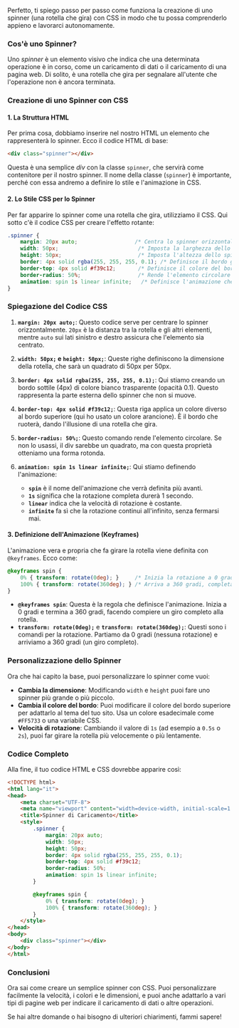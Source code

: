 Perfetto, ti spiego passo per passo come funziona la creazione di uno spinner (una rotella che gira) con CSS in modo che tu possa comprenderlo appieno e lavorarci autonomamente.

### Cos'è uno Spinner?

Uno *spinner* è un elemento visivo che indica che una determinata operazione è in corso, come un caricamento di dati o il caricamento di una pagina web. Di solito, è una rotella che gira per segnalare all'utente che l'operazione non è ancora terminata.

### Creazione di uno Spinner con CSS

#### 1. **La Struttura HTML**

Per prima cosa, dobbiamo inserire nel nostro HTML un elemento che rappresenterà lo spinner. Ecco il codice HTML di base:

```html
<div class="spinner"></div>
```

Questa è una semplice *div* con la classe `spinner`, che servirà come contenitore per il nostro spinner. Il nome della classe (`spinner`) è importante, perché con essa andremo a definire lo stile e l'animazione in CSS.

#### 2. **Lo Stile CSS per lo Spinner**

Per far apparire lo spinner come una rotella che gira, utilizziamo il CSS. Qui sotto c'è il codice CSS per creare l'effetto rotante:

```css
.spinner {
    margin: 20px auto;                  /* Centra lo spinner orizzontalmente */
    width: 50px;                         /* Imposta la larghezza dello spinner */
    height: 50px;                        /* Imposta l'altezza dello spinner */
    border: 4px solid rgba(255, 255, 255, 0.1); /* Definisce il bordo grigio chiaro */
    border-top: 4px solid #f39c12;       /* Definisce il colore del bordo superiore */
    border-radius: 50%;                  /* Rende l'elemento circolare */
    animation: spin 1s linear infinite;   /* Definisce l'animazione che farà ruotare la rotella */
}
```

### Spiegazione del Codice CSS

1. **`margin: 20px auto;`**: Questo codice serve per centrare lo spinner orizzontalmente. `20px` è la distanza tra la rotella e gli altri elementi, mentre `auto` sui lati sinistro e destro assicura che l'elemento sia centrato.

2. **`width: 50px;` e `height: 50px;`**: Queste righe definiscono la dimensione della rotella, che sarà un quadrato di 50px per 50px.

3. **`border: 4px solid rgba(255, 255, 255, 0.1);`**: Qui stiamo creando un bordo sottile (4px) di colore bianco trasparente (opacità 0.1). Questo rappresenta la parte esterna dello spinner che non si muove.

4. **`border-top: 4px solid #f39c12;`**: Questa riga applica un colore diverso al bordo superiore (qui ho usato un colore arancione). È il bordo che ruoterà, dando l'illusione di una rotella che gira.

5. **`border-radius: 50%;`**: Questo comando rende l'elemento circolare. Se non lo usassi, il div sarebbe un quadrato, ma con questa proprietà otteniamo una forma rotonda.

6. **`animation: spin 1s linear infinite;`**: Qui stiamo definendo l'animazione:

   * **`spin`** è il nome dell'animazione che verrà definita più avanti.
   * **`1s`** significa che la rotazione completa durerà 1 secondo.
   * **`linear`** indica che la velocità di rotazione è costante.
   * **`infinite`** fa sì che la rotazione continui all'infinito, senza fermarsi mai.

#### 3. **Definizione dell'Animazione (Keyframes)**

L'animazione vera e propria che fa girare la rotella viene definita con `@keyframes`. Ecco come:

```css
@keyframes spin {
    0% { transform: rotate(0deg); }     /* Inizia la rotazione a 0 gradi */
    100% { transform: rotate(360deg); } /* Arriva a 360 gradi, completando un giro */
}
```

* **`@keyframes spin`**: Questa è la regola che definisce l'animazione. Inizia a 0 gradi e termina a 360 gradi, facendo compiere un giro completo alla rotella.
* **`transform: rotate(0deg);`** e **`transform: rotate(360deg);`**: Questi sono i comandi per la rotazione. Partiamo da 0 gradi (nessuna rotazione) e arriviamo a 360 gradi (un giro completo).

### Personalizzazione dello Spinner

Ora che hai capito la base, puoi personalizzare lo spinner come vuoi:

* **Cambia la dimensione**: Modificando `width` e `height` puoi fare uno spinner più grande o più piccolo.
* **Cambia il colore del bordo**: Puoi modificare il colore del bordo superiore per adattarlo al tema del tuo sito. Usa un colore esadecimale come `#FF5733` o una variabile CSS.
* **Velocità di rotazione**: Cambiando il valore di `1s` (ad esempio a `0.5s` o `2s`), puoi far girare la rotella più velocemente o più lentamente.

### Codice Completo

Alla fine, il tuo codice HTML e CSS dovrebbe apparire così:

```html
<!DOCTYPE html>
<html lang="it">
<head>
    <meta charset="UTF-8">
    <meta name="viewport" content="width=device-width, initial-scale=1.0">
    <title>Spinner di Caricamento</title>
    <style>
        .spinner {
            margin: 20px auto;
            width: 50px;
            height: 50px;
            border: 4px solid rgba(255, 255, 255, 0.1);
            border-top: 4px solid #f39c12;
            border-radius: 50%;
            animation: spin 1s linear infinite;
        }

        @keyframes spin {
            0% { transform: rotate(0deg); }
            100% { transform: rotate(360deg); }
        }
    </style>
</head>
<body>
    <div class="spinner"></div>
</body>
</html>
```

### Conclusioni

Ora sai come creare un semplice spinner con CSS. Puoi personalizzare facilmente la velocità, i colori e le dimensioni, e puoi anche adattarlo a vari tipi di pagine web per indicare il caricamento di dati o altre operazioni.

Se hai altre domande o hai bisogno di ulteriori chiarimenti, fammi sapere!
